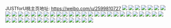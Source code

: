 JUSTforU桃主页地址: https://weibo.com/u/2599810727 
![](https://wx4.sinaimg.cn/mw2000/9af5f6a7gy1h96u4v50k1j21o0280b29.jpg) 
![](https://wx4.sinaimg.cn/mw2000/9af5f6a7gy1h964wt93tmj216n1kwdvk.jpg) 
![](https://wx4.sinaimg.cn/mw2000/9af5f6a7gy1h964wu7vy8j21o0280e81.jpg) 
![](https://wx4.sinaimg.cn/mw2000/9af5f6a7gy1h9657kyh75j20zu25o19r.jpg) 
![](https://wx4.sinaimg.cn/mw2000/9af5f6a7gy1h8xnmg59kpj21mm1mm7wh.jpg) 
![](https://wx4.sinaimg.cn/mw2000/9af5f6a7gy1h8xn3k432xj21iy1iy7rc.jpg) 
![](https://wx4.sinaimg.cn/mw2000/9af5f6a7gy1h8xn3l7m4yj21ko1koe5f.jpg) 
![](https://wx4.sinaimg.cn/mw2000/9af5f6a7gy1h8xn3s0b8bj21o01o0u0x.jpg) 
![](https://wx4.sinaimg.cn/mw2000/9af5f6a7gy1h8xn3jdk0tj21o01o07wh.jpg) 
![](https://wx4.sinaimg.cn/mw2000/9af5f6a7gy1h8c3tf2fhqj22801o07wh.jpg) 
![](https://wx4.sinaimg.cn/mw2000/9af5f6a7gy1h8c45duw0aj22c03407wi.jpg) 
![](https://wx4.sinaimg.cn/mw2000/9af5f6a7ly1h869ed3yg8j21o0280npd.jpg) 
![](https://wx4.sinaimg.cn/mw2000/9af5f6a7ly1h869e60mrjj22bi33tx6p.jpg) 
![](https://wx4.sinaimg.cn/mw2000/9af5f6a7ly1h869emhq69j21o02884qq.jpg) 
![](https://wx4.sinaimg.cn/mw2000/9af5f6a7gy1h7ofq4plwij22br33oqv6.jpg) 
![](https://wx4.sinaimg.cn/mw2000/9af5f6a7gy1h7og37z4s1j21mv26v1kx.jpg) 
![](https://wx4.sinaimg.cn/mw2000/9af5f6a7gy1h7hbcmt9lxj20u0140112.jpg) 
![](https://wx4.sinaimg.cn/mw2000/9af5f6a7gy1h7hbcxnhfgj20u0140agr.jpg) 
![](https://wx4.sinaimg.cn/mw2000/9af5f6a7gy1h7hbcncpg4j20u0140aib.jpg) 
![](https://wx4.sinaimg.cn/mw2000/9af5f6a7gy1h7hbcygrsnj20u014079w.jpg) 
![](https://wx4.sinaimg.cn/mw2000/9af5f6a7gy1h7hbcpu09vj20u0140ai0.jpg) 
![](https://wx4.sinaimg.cn/mw2000/9af5f6a7gy1h7hbczatb1j20u0140n4m.jpg) 
![](https://wx4.sinaimg.cn/mw2000/9af5f6a7gy1h7hbcqgpjlj20u01400vv.jpg) 
![](https://wx4.sinaimg.cn/mw2000/9af5f6a7gy1h7b759mkzlj22c0340kjm.jpg) 
![](https://wx4.sinaimg.cn/mw2000/9af5f6a7gy1h7b75aonuoj21n826z4qp.jpg) 
![](https://wx4.sinaimg.cn/mw2000/9af5f6a7gy1h7b757f8adj21ci1t8aug.jpg) 
![](https://wx4.sinaimg.cn/mw2000/9af5f6a7gy1h7b75cexdej229w32dnpe.jpg) 
![](https://wx4.sinaimg.cn/mw2000/9af5f6a7gy1h7b7hyb2ouj21o0280qv5.jpg) 
![](https://wx4.sinaimg.cn/mw2000/9af5f6a7gy1h7f8zjokpaj21ur2s5tkr.jpg) 
![](https://wx4.sinaimg.cn/mw2000/9af5f6a7ly1h78121n48nj21o0280e81.jpg) 
![](https://wx4.sinaimg.cn/mw2000/9af5f6a7ly1h781vg90g8j22dc35swsf.jpg) 
![](https://wx4.sinaimg.cn/mw2000/9af5f6a7ly1h7812348paj22dc35s4ff.jpg) 
![](https://wx4.sinaimg.cn/mw2000/9af5f6a7ly1h781253e82j22cv35sx6r.jpg) 
![](https://wx4.sinaimg.cn/mw2000/9af5f6a7ly1h7813j7qiij21o0280b29.jpg) 
![](https://wx4.sinaimg.cn/mw2000/9af5f6a7ly1h781r6g7zvj22a631kb0x.jpg) 
![](https://wx4.sinaimg.cn/mw2000/9af5f6a7ly1h71v4itnh1j20u014tdiy.jpg) 
![](https://wx4.sinaimg.cn/mw2000/9af5f6a7ly1h71v5536z4j20u0140776.jpg) 
![](https://wx4.sinaimg.cn/mw2000/9af5f6a7ly1h71weh9kttj20u0140gua.jpg) 
![](https://wx4.sinaimg.cn/mw2000/9af5f6a7ly1h6wpv88dmsj20u0141q9x.jpg) 
![](https://wx4.sinaimg.cn/mw2000/9af5f6a7gy1h6fuh4omhyj228m28mn0p.jpg) 
![](https://wx4.sinaimg.cn/mw2000/9af5f6a7gy1h6b3mmu1q5j21s92ek1kx.jpg) 
![](https://wx4.sinaimg.cn/mw2000/9af5f6a7gy1h6b3mnqzzej21651kw7wh.jpg) 
![](https://wx4.sinaimg.cn/mw2000/9af5f6a7gy1h6b3mrkgb3j22c0340e81.jpg) 
![](https://wx4.sinaimg.cn/mw2000/9af5f6a7gy1h6b3n7wd96j22c0340u10.jpg) 
![](https://wx4.sinaimg.cn/mw2000/9af5f6a7gy1h6b3n0evgsj216j1kw4qp.jpg) 
![](https://wx4.sinaimg.cn/mw2000/9af5f6a7gy1h6b4620cw0j21w52ivk9l.jpg) 
